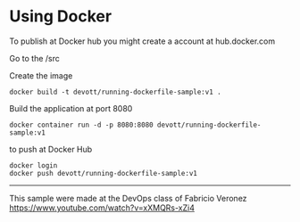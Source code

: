 # Using Docker

To publish at Docker hub you might create a account at hub.docker.com

Go to the /src

Create the image
```
docker build -t devott/running-dockerfile-sample:v1 .
```

Build the application at port 8080
```
docker container run -d -p 8080:8080 devott/running-dockerfile-sample:v1
```

to push at Docker Hub
```
docker login
docker push devott/running-dockerfile-sample:v1
```

-----

This sample were made at the DevOps class of Fabricio Veronez
https://www.youtube.com/watch?v=xXMQRs-xZi4
